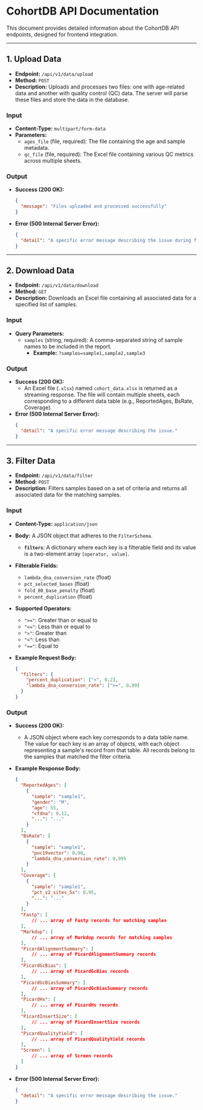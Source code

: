 # CohortDB API Documentation

This document provides detailed information about the CohortDB API endpoints, designed for frontend integration.

---

## 1. Upload Data

- **Endpoint:** `/api/v1/data/upload`
- **Method:** `POST`
- **Description:** Uploads and processes two files: one with age-related data and another with quality control (QC) data. The server will parse these files and store the data in the database.

### Input

- **Content-Type:** `multipart/form-data`
- **Parameters:**
  - `ages_file` (file, required): The file containing the age and sample metadata.
  - `qc_file` (file, required): The Excel file containing various QC metrics across multiple sheets.

### Output

- **Success (200 OK):**
  ```json
  {
    "message": "Files uploaded and processed successfully"
  }
  ```
- **Error (500 Internal Server Error):**
  ```json
  {
    "detail": "A specific error message describing the issue during file processing."
  }
  ```

---

## 2. Download Data

- **Endpoint:** `/api/v1/data/download`
- **Method:** `GET`
- **Description:** Downloads an Excel file containing all associated data for a specified list of samples.

### Input

- **Query Parameters:**
  - `samples` (string, required): A comma-separated string of sample names to be included in the report.
    - **Example:** `?samples=sample1,sample2,sample3`

### Output

- **Success (200 OK):**
  - An Excel file (`.xlsx`) named `cohort_data.xlsx` is returned as a streaming response. The file will contain multiple sheets, each corresponding to a different data table (e.g., ReportedAges, BsRate, Coverage).
- **Error (500 Internal Server Error):**
  ```json
  {
    "detail": "A specific error message describing the issue."
  }
  ```

---

## 3. Filter Data

- **Endpoint:** `/api/v1/data/filter`
- **Method:** `POST`
- **Description:** Filters samples based on a set of criteria and returns all associated data for the matching samples.

### Input

- **Content-Type:** `application/json`
- **Body:** A JSON object that adheres to the `FilterSchema`.
  - **`filters`**: A dictionary where each key is a filterable field and its value is a two-element array `[operator, value]`.

- **Filterable Fields:**
  - `lambda_dna_conversion_rate` (float)
  - `pct_selected_bases` (float)
  - `fold_80_base_penalty` (float)
  - `percent_duplication` (float)

- **Supported Operators:**
  - `">="`: Greater than or equal to
  - `"<="`: Less than or equal to
  - `">"`: Greater than
  - `"<"`: Less than
  - `"=="`: Equal to

- **Example Request Body:**
  ```json
  {
    "filters": {
      "percent_duplication": ["<", 0.2],
      "lambda_dna_conversion_rate": [">=", 0.99]
    }
  }
  ```

### Output

- **Success (200 OK):**
  - A JSON object where each key corresponds to a data table name. The value for each key is an array of objects, with each object representing a sample's record from that table. All records belong to the samples that matched the filter criteria.

- **Example Response Body:**
  ```json
  {
    "ReportedAges": [
      {
        "sample": "sample1",
        "gender": "M",
        "age": 55,
        "cfdna": 0.12,
        "...": "..."
      }
    ],
    "BsRate": [
      {
        "sample": "sample1",
        "puc19vector": 0.98,
        "lambda_dna_conversion_rate": 0.995
      }
    ],
    "Coverage": [
      {
        "sample": "sample1",
        "pct_v2_sites_5x": 0.95,
        "...": "..."
      }
    ],
    "Fastp": [
        // ... array of Fastp records for matching samples
    ],
    "Markdup": [
        // ... array of Markdup records for matching samples
    ],
    "PicardAlignmentSummary": [
        // ... array of PicardAlignmentSummary records
    ],
    "PicardGcBias": [
        // ... array of PicardGcBias records
    ],
    "PicardGcBiasSummary": [
        // ... array of PicardGcBiasSummary records
    ],
    "PicardHs": [
        // ... array of PicardHs records
    ],
    "PicardInsertSize": [
        // ... array of PicardInsertSize records
    ],
    "PicardQualityYield": [
        // ... array of PicardQualityYield records
    ],
    "Screen": [
        // ... array of Screen records
    ]
  }
  ```

- **Error (500 Internal Server Error):**
  ```json
  {
    "detail": "A specific error message describing the issue."
  }
